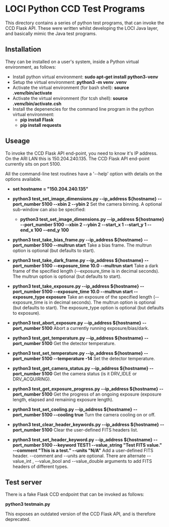 # LOCI Python CCD Test Programs

This directory contains a series of python test programs, that can invoke the CCD Flask API. These were written whilst developing the LOCI Java layer, and basically mimic the Java test programs.

## Installation

They can be installed on a user's system, inside a Python virtual environment, as follows:

* Install python virtual environment: **sudo apt-get install python3-venv**
* Setup the virtual environment: **python3 -m venv .venv**
* Activate the virtual environment (for bash shell): **source .venv/bin/activate**
* Activate the virtual environment (for tcsh shell): **source .venv/bin/activate.csh**
* Install the depenencies for the command line program in the python virtual environment:
  *  **pip install Flask**
  *  **pip install requests**

## Useage

To invoke the CCD Flask API end-point, you need to know it's IP address. On the ARI LAN this is 150.204.240.135. The CCD Flask API end-point currently sits on port 5100.

All the command-line test routines have a '--help' option with details on the options available.

*  **set hostname = "150.204.240.135"**

*  **python3 test_set_image_dimensions.py --ip_address ${hostname} --port_number 5100 --xbin 2 --ybin 2** Set the camera binning. A optional sub-window can also be specified:
    *  **python3 test_set_image_dimensions.py --ip_address ${hostname} --port_number 5100 --xbin 2 --ybin 2 --start_x 1 --start_y 1 --end_x 100 --end_y 100**
*  **python3 test_take_bias_frame.py --ip_address ${hostname} --port_number 5100 --multrun start** Take a bias frame. The multrun option is optional (but defaults to start).
*  **python3 test_take_dark_frame.py --ip_address ${hostname} --port_number 5100 --exposure_time 10.0 --multrun start** Take a dark frame of the specified length (--exposure_time is in decimal seconds). The multrun option is optional (but defaults to start).
*  **python3 test_take_exposure.py --ip_address ${hostname} --port_number 5100 --exposure_time 10.0 --multrun start --exposure_type exposure** Take an exposure of the specified length (--exposure_time is in decimal seconds). The multrun option is optional (but defaults to start). The exposure_type option is optional  (but defaults to exposure).
*  **python3 test_abort_exposure.py --ip_address ${hostname} --port_number 5100** Abort a currently running exposure/bias/dark.
*  **python3 test_get_temperature.py --ip_address ${hostname} --port_number 5100** Get the detector temperature.
*  **python3 test_set_temperature.py --ip_address ${hostname} --port_number 5100 --temperature -14** Set the detector temperature.
*  **python3 test_get_camera_status.py --ip_address ${hostname} --port_number 5100** Get the camera status (is it DRV_IDLE or DRV_ACQUIRING).
*  **python3 test_get_exposure_progress.py --ip_address ${hostname} --port_number 5100** Get the progress of an ongoing exposure (exposure length, elapsed and remaining exposure length).
*  **python3 test_set_cooling.py --ip_address ${hostname} --port_number 5100 --cooling true** Turn the camera cooling on or off.
*  **python3 test_clear_header_keywords.py --ip_address ${hostname} --port_number 5100** Clear the user-defined FITS headers list.
*  **python3 test_set_header_keyword.py --ip_address ${hostname} --port_number 5100 --keyword TEST1 --value_string "Test FITS value." --comment "This is a test." --units "N/A"** Add a user-defined FITS header. --comment and --units are optional. There are alternate --value_int , --value_bool and --value_double arguments to add FITS headers of different types.

## Test server

There is a fake Flask CCD endpoint that can be invoked as follows:

**python3 testmain.py**

This exposes an outdated version of the CCD Flask API, and is therefore deprecated.


